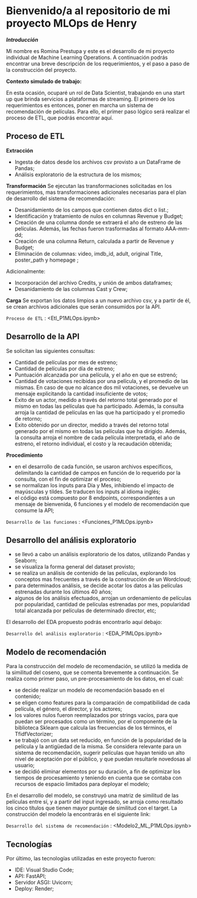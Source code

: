 # Bienvenido/a al repositorio de mi proyecto MLOps de Henry


***Introducción***

Mi nombre es Romina Prestupa y este es el desarrollo de mi proyecto individual de Machine Learning Operations. A continuación podrás encontrar una breve descripción de los requerimientos, y el paso a paso de la construcción del proyecto.



**Contexto simulado de trabajo:**

En esta ocasión, ocuparé un rol de Data Scientist, trabajando en una start up que brinda servicios a  plataformas de streaming. El primero de los requerimientos es entonces, poner en marcha un sistema de recomendación de películas. 
Para ello, el primer paso lógico será realizar el proceso de ETL, que podrás encontrar aquí.



Proceso de ETL
-------------
**Extracción**
- Ingesta de datos desde los archivos csv provisto a un DataFrame de Pandas;
- Análisis exploratorio de la estructura de los mismos;

**Transformación**
Se ejecutan las transformaciones solicitadas en los requerimientos, mas transformaciones adicionales necesarias para el plan de desarrollo del sistema de recomendación:
- Desanidamiento de los campos que contienen datos dict o list.;
- Identificación y tratamiento de nulos en columnas Revenue y Budget;
- Creación de una columna donde se extraerá el año de estreno de las películas. Además, las fechas fueron trasformadas al formato AAA-mm-dd;
- Creación de una columna Return, calculada a partir de Revenue y Budget;
- Eliminación de columnas: video, imdb_id, adult, original Title, poster_path y homepage ;

Adicionalmente:
- Incorporación del archivo Credits, y unión de ambos dataframes;
- Desanidamiento de las columnas Cast y Crew;

**Carga**
Se exportan los datos limpios a un nuevo archivo csv, y a partir de él, se crean archivos adicionales que serán consumidos por la API.

`Proceso de ETL` : <Etl_P1MLOps.ipynb>




Desarrollo de la API
-------------
Se solicitan las siguientes consultas:
- Cantidad de películas por mes de estreno;
- Cantidad de películas por día de estreno;
- Puntuación alcanzada por una película, y el año en que se estrenó;
- Cantidad de votaciones recibidas por una película, y el promedio de las mismas. En caso de que no alcance dos mil votaciones, se devuelve un mensaje explicitando la cantidad insuficiente de votos;
- Exito de un actor, medido a través del retorno total generado por el mismo en todas las películas que ha participado. Además, la consulta arroja la cantidad de películas en las que ha participado y el promedio de retorno;
- Exito obtenido por un director, medido a través del retorno total generado por el mismo en todas las películas que ha dirigido. Además, la consulta arroja el nombre de cada película interpretada, el  año de estreno, el retorno individual, el costo y la recaudación obtenida;

**Procedimiento**
- en el desarrollo de cada función, se usaron archivos específicos, delimitando la cantidad de campos en función de lo requerido por la consulta, con el fin de optimizar el proceso;
- se normalizan los inputs para Día y Mes, inhibiendo el impacto de mayúsculas y tildes. Se traducen los inputs al  idioma inglés;
- el código está compuesto por 8 endpoints, correspondientes a un mensaje de bienvenida, 6 funciones y el modelo de recomendación que consume la API;


`Desarrollo de las funciones` : <Funciones_P1MLOps.ipynb>




Desarrollo del análisis exploratorio
-------------
- se llevó a cabo un análisis exploratorio de los datos, utilizando Pandas y Seaborn;
- se visualiza la forma general del dataset provisto;
- se realiza un análisis de contenido de las películas, explorando los conceptos mas frecuentes a través de la construcción de un Wordcloud; 
- para determinados análisis, se decide acotar los datos a las películas estrenadas durante los últimos 40 años; 
- algunos de los análisis efectuados, arrojan un ordenamiento de películas por popularidad, cantidad de películas estrenadas por mes, popularidad total alcanzada por películas de determinado director, etc; 

El desarrollo del EDA propuesto podrás encontrarlo aquí debajo:

`Desarrollo del análisis exploratorio` : <EDA_P1MLOps.ipynb>




Modelo de recomendación
-------------
Para la construcción del modelo de recomendación, se utilizó la medida de la similitud del coseno, que se comenta brevemente a continuación. 
Se realiza como primer paso, un pre-procesamiento de los datos, en el cual:
- se decide realizar un modelo de recomendación basado en el contenido;
- se eligen como features para la comparación de compatibilidad de cada película, el género, el director, y los actores;
- los valores nulos fueron reemplazados por strings vacíos, para que puedan ser procesados como un término, por el componente de la biblioteca Sklearn que calcula las frecuencias de los términos, el TfidfVectorizer; 
- se trabajó con un data set reducido, en función de la popularidad de la película y la antigüedad de la misma. Se considera relevante para un sistema de recomendación, sugerir películas que hayan tenido un alto nivel de aceptación por el público, y que puedan resultarle novedosas al usuario;
- se decidió eliminar elementos por su duración, a fin de optimizar los tiempos de procesamiento y teniendo en cuenta que se contaba con recursos de espacio limitados para deployar el modelo; 

En el desarrollo del modelo, se construyó una matriz de similitud de las películas entre sí, y a partir del input ingresado, se arroja como resultado los cinco títulos que tienen mayor puntaje de similitud con el target.
La construcción del modelo la encontrarás en el siguiente link:

`Desarrollo del sistema de recomendación` : <Modelo2_ML_P1MLOps.ipynb>



Tecnologías
-------------
Por último, las tecnologías utilizadas en este proyecto fueron:
- IDE: Visual Studio Code;
- API: FastAPI;
- Servidor ASGI: Uvicorn;
- Deploy: Render;